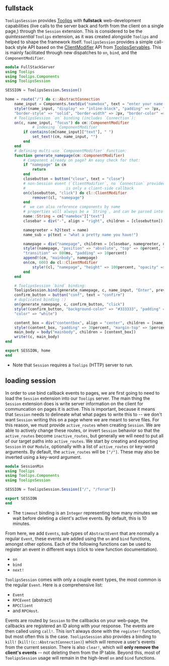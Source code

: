 ## fullstack
`ToolipsSession` provides [Toolips](/toolips/Toolips) with **fullstack** web-development capabilities (live calls to the server back and forth from the client on a single page,) through the `Session` extension. This is considered to be the *quintessential* `Toolips` extension, as it was created alongside `Toolips` and helped to shape the framework itself. `ToolipsSession` provides a simple call-back style API based on the [ClientModifier](/toolips/ToolipsServables#client-modifier-callbacks) API from [ToolipsServables](/toolips/ToolipsServables). This is mainly facilitated through new dispatches to `on`, `bind`, and the `ComponentModifier`.
```julia
module FullStackServer
using Toolips
using Toolips.Components
using ToolipsSession

SESSION = ToolipsSession.Session()

home = route("/") do c::AbstractConnection
    name_input = Components.textdiv("namebox", text = "enter your name for a greeting", align = "left")
    style!(name_input, "display" => "inline-block", "padding" => 7px, "background-color" => "white", "color" => "#1e3ddd", 
    "border-style" => "solid", "border-width" => 2px, "border-color" => "#1e1e1e", "width" => 80percent)
    # ToolipsSession `on` binding (includes `Connection`):
    on(c, name_input, "focus") do cm::ComponentModifier
            # indexing `ComponentModifier`
        if contains(cm[name_input]["text"], " ")
            set_text!(cm, name_input, "")
        end
    end
    # defining multi-use `ComponentModifier` Function:
    function generate_namepage(cm::ComponentModifier)
        # Component already on page? An easy check for that:
        if "namepage" in cm
            return
        end
        closebutton = button("close", text = "close")
        # non-Session event (`ClientModifier`, no `Connection` provided.) Evaluated as soon as its called, 
        #                  is only a client-side callback
        on(closebutton, "click") do cl::ClientModifier
            remove!(cl, "namepage")
        end
        #  we can also reference components by name
        # properties will always be a `String`, and can be parsed into values in callbacks.
        name::String = cm["namebox"]["text"]
        closebar = div("-", align = "right", children = [closebutton])

        namegreeter = h2(text = name)
        name_sub = p(text = "what a pretty name you have!")

        namepage = div("namepage", children = [closebar, namegreeter, name_sub])
        style!(namepage, "position" => "absolute", "top" => 0percent, "width" => 70percent, "height" => 0percent, "opacity" => 0percent, 
        "transition" => 800ms, "padding" => 10percent)
        append!(cm, "mainbody", namepage)
        on(cm, 600) do cl::ClientModifier
            style!(cl, "namepage", "height" => 100percent, "opacity" => 100percent)
        end
    end

    # ToolipsSession `bind` binding:
    ToolipsSession.bind(generate_namepage, c, name_input, "Enter", prevent_default = true)
    confirm_button = button("conf", text = "confirm")
    # duplicated binding :)
    on(generate_namepage, c, confirm_button, "click")
    style!(confirm_button, "background-color" => "#333333", "padding" => 7px, "border" => "2px solid #1e1e1e", 
    "color" => "white")

    content_box = div("contentbox", align = "center", children = [name_input, confirm_button])
    style!(content_box, "padding" => 30percent, "margin-top" => 5percent)
    main_body = body("mainbody", children = [content_box])
    write!(c, main_body)
end

export SESSION, home
end
```
- Note that `Session` requires a `Toolips` (HTTP) server to run.
## loading session
In order to use bind callback events to pages, we are first going to need to load the `Session` extension into our `Toolips` server. The main thing the `Session` extension does is write server information on the client for communcation on pages it is active. This is important, because it means that `Session` needs to delineate what what pages to write this to -- we don't want `Session` writing this on a page where we are meant to serve files. For this reason, we must provide `active_routes` when creating `Session`. We are able to actively change these routes, or invert `Session` behavior so that the `active_routes` become `inactive_routes`, but generally we will need to put all of our target paths into `active_routes`. We start by creating and exporting `Session` in our `Module`, optionally with a list of `active_routes` or key-word arguments. By default, the `active_routes` will be `["/"]`. These may also be inverted using a key-word argument.
```julia
module SessionMin
using Toolips
using Toolips.Components
using ToolipsSession

SESSION = ToolipsSession.Session(["/", "/forum"])

export SESSION
end
```
- The `timeout` binding is an `Integer` representing how many minutes we wait before deleting a client's active events. By default, this is 10 minutes.

From here, we add `Events`, sub-types of `AbstractEvent` that are normally a regular `Event`, these events are added using the `on` and `bind` functions, amongst other options. 
Each of the following functions can be used to register an event in different ways (click to view function documentation).
- `on`
- `bind`
- `next!`

`ToolipsSession` comes with only a couple event types, the most common is the regular `Event`. Here is a comprehensive list:
- `Event`
- `RPCEvent` (abstract)
- `RPCClient`
- and `RPCHost`.

Events are routed by `Session` to the callbacks on your web-page, the callbacks are registered an ID along with your response. The events are then called using `call!`. This isn't always done with the `register!` function, but most often this is the case. `ToolipsSession` also provides a binding to `kill!` (`kill!(c::AbstractConnection)`) which will remove a user's events from the current session. There is also `clear!`, which will **only remove the client's events** -- not deleting them from the IP table. Beyond this, most of `ToolipsSession` usage will remain in the high-level `on` and `bind` functions.